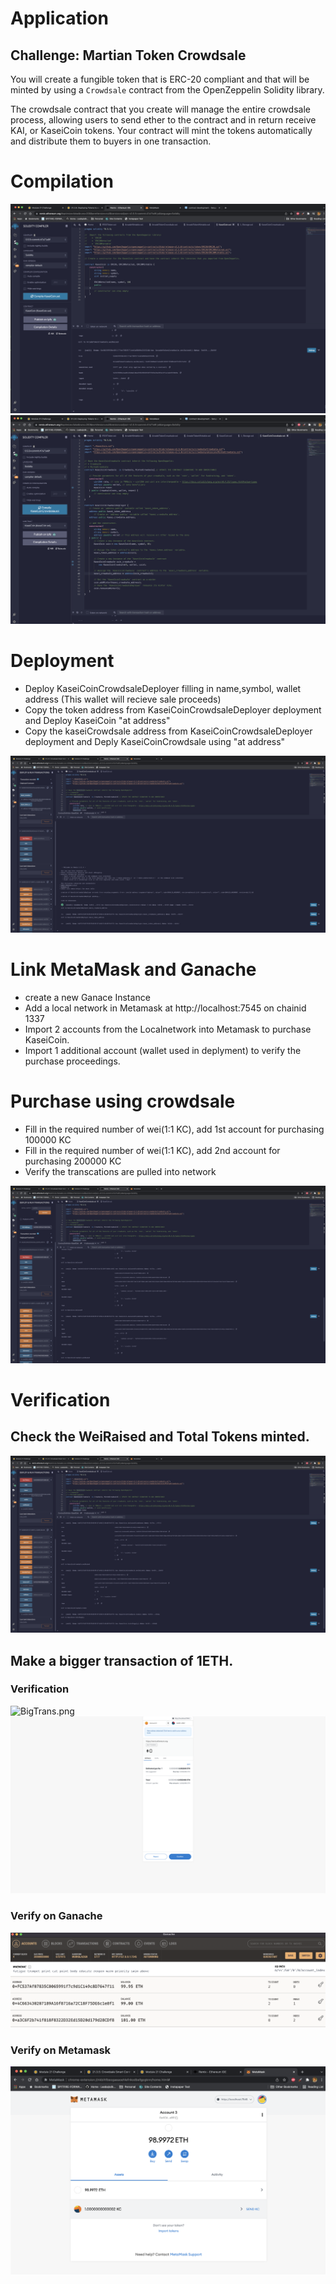 # Application

## Challenge: Martian Token Crowdsale

You will create a fungible token that is ERC-20 compliant and that will be minted by using a `Crowdsale` contract from the OpenZeppelin Solidity library.

The crowdsale contract that you create will manage the entire crowdsale process, allowing users to send ether to the contract and in return receive KAI, or KaseiCoin tokens. Your contract will mint the tokens automatically and distribute them to buyers in one transaction.
# Compilation
![CoinCompile.png](/CoinCompile.png "CoinCompile")
![CrowdSaleCompile.png](/CrowdSaleCompile.png "CrowdSaleCompile")


# Deployment
 * Deploy KaseiCoinCrowdsaleDeployer filling in  name,symbol, wallet address (This wallet will recieve sale proceeds)
 * Copy the token address from KaseiCoinCrowdsaleDeployer deployment and Deploy KaseiCoin "at address"
 * Copy the kaseiCrowdsale address from KaseiCoinCrowdsaleDeployer deployment and Deply KaseiCoinCrowdsale using "at address"

![CrowdsaleDeployment.png](/CrowdsaleDeployment.png "CrowdsaleDeployment")

# Link MetaMask and Ganache
   * create a new Ganace Instance
   * Add a local network in Metamask at http://localhost:7545 on chainid 1337
   * Import 2 accounts from the Localnetwork into Metamask to purchase KaseiCoin.
   * Import 1 additional account (wallet used in deplyment) to verify the purchase proceedings.
# Purchase using crowdsale
* Fill in the required number of wei(1:1 KC), add 1st account for purchasing 100000 KC
* Fill in the required number of wei(1:1 KC), add 2nd account for purchasing 200000 KC
* Verify the transcations are pulled into network

![TokenBalances.png](/TokenBalances.png "TokenBalances")

# Verification
## Check the WeiRaised and Total Tokens minted.
![WeiRaisedAndTotalSupply.png](/WeiRaisedAndTotalSupply.png "WeiRaisedAndTotalSupply")
## Make a bigger transaction of 1ETH.
### Verification
![BigTrans.png](/BigTrans.png "BigTrans")
![SalePrompt.png](/SalePrompt.png "SalePrompt")

### Verify on Ganache
![BigGanache.png](/BigGanache.png "BigGanache")
### Verify on Metamask
![BigTransMeta.png](/BigTransMeta.png "BigTransMeta")





